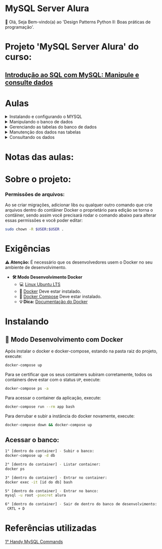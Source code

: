 # MySQL Server Alura

👋 Olá, Seja Bem-vindo(a) ao 'Design Patterns Python II: Boas práticas de programação'.

# Projeto 'MySQL Server Alura' do curso:

## [Introdução ao SQL com MySQL: Manipule e consulte dados](https://cursos.alura.com.br/course/mysql-manipule-dados-com-sql)

# Aulas

<details>
    <summary>Instalando e configurando o MYSQL</summary>
    <ul>
        <li>Introdução</li>
        <li>História do SQL</li>
        <li>História do MySQL</li>
        <li>Instalando o MySQL Server</li>
        <li>Consolidando o seu conhecimento</li>
        <li>O que aprendemos?</li>
    </ul>
</details>

<details>
    <summary>Manipulando o banco de dados</summary>
    <ul>
        <li>Definições</li>
        <li>Localização da tabela</li>
        <li>Componentes de tabelas</li>
        <li>Agrupando tabelas</li>
        <li>Conhecendo o Workbench</li>
        <li>Criando um banco de dados</li>
        <li>Comando para criação de banco de dados</li>
        <li>Criando um banco de dados usando assistente</li>
        <li>Criando um banco de dados</li>
        <li>Apagando banco de dados</li>
        <li>Exclusão de um banco de dados</li>
        <li>MYSQL por linha de comando</li>
        <li>Consolidando o seu conhecimento</li>
        <li>O que aprendemos?</li>
    </ul>
</details>

<details>
    <summary>Gerenciando as tabelas do banco de dados</summary>
    <ul>
        <li>Tipos de dados</li>
        <li>Tipo data</li>
        <li>Criando a primeira tabela</li>
        <li>Criando tabela de vendedores</li>
        <li>Criando a tabela pelo assistente</li>
        <li>Apagando tabelas</li>
        <li>Apagando a tabela de vendedores</li>
        <li>Consolidando o seu conhecimento</li>
        <li>O que aprendemos?</li>
    </ul>
</details>

<details>
    <summary>Manutenção dos dados nas tabelas</summary>
    <ul>
        <li>Inserindo registros na tabela</li>
        <li>Incluindo o primeiro vendedor</li>
        <li>Inserindo vários registros na tabela</li>
        <li>Incluindo mais dois vendedores</li>
        <li>Alterando registros</li>
        <li>Alterando informações sobre os vendedores</li>
        <li>Excluindo registros</li>
        <li>Excluindo vendedor</li>
        <li>Incluindo a chave primária</li>
        <li>Comando para criação da chave primária</li>
        <li>Manipulando datas e campos lógicos</li>
        <li>Modificando a tabela de Vendedores</li>
        <li>Consolidando o seu conhecimento</li>
        <li>O que aprendemos?</li>
    </ul>
</details>

<details>
    <summary>Consultando os dados</summary>
    <ul>
        <li>Incluindo dados na tabela</li>
        <li>Selecionando todos os vendedores</li>
        <li>Filtrando registros</li>
        <li>Selecionando um vendedor</li>
        <li>Filtrando usando maior, menor e diferente</li>
        <li>Selecionando vendedor pelo valor da comissão</li>
        <li>Filtrando datas</li>
        <li>Selecionando vendedor pela data</li>
        <li>Filtros compostos</li>
        <li>Seleção composta</li>
        <li>Consolidando o seu conhecimento</li>
        <li>O que aprendemos?</li>
        <li>Conclusão</li>
    </ul>
</details>

# Notas das aulas:

# Sobre o projeto:

### Permissões de arquivos:

Ao se criar migrações, adicionar libs ou qualquer outro comando que crie arquivos dentro do contâiner Docker o proprietário para edição se torna o contâiner, sendo assim você precisará rodar o comando abaixo para alterar essas permissões e você poder editar:

```sh
sudo chown -R $USER:$USER .
```

# Exigências

**:warning: Atenção:** É necessário que os desenvolvedores usem o Docker no seu ambiente de desenvolvimento.

- **🛠 Modo Desenvolvimento Docker**
    - :computer: [Linux Ubuntu LTS](https://ubuntu.com/download/desktop)
    - 🐳 [Docker](https://docs.docker.com/engine/installation/) Deve estar instalado.
    - 🐳 [Docker Compose](https://docs.docker.com/compose/) Deve estar instalado.
    - **💡 Dica:** [Documentação do Docker](https://docs.docker.com/)

# Instalando

## 🐳 Modo Desenvolvimento com Docker

Após instalar o docker e docker-compose, estando na pasta raiz do projeto, execute:

```sh
docker-compose up
```

Para se certificar que os seus containers subiram corretamente, todos os containers deve estar com o status `UP`, execute:

```sh
docker-compose ps -a
```

Para acessar o container da aplicação, execute:

```sh
docker-compose run --rm app bash
```

Para derrubar e subir a instância do docker novamente, execute:

```sh
docker-compose down && docker-compose up
```

## Acessar o banco:
```sh
1° [dentro do container] - Subir o banco:
docker-compose up -d db

2° [dentro do container] - Listar container:
docker ps

3° [dentro do container] - Entrar no container:
docker exec -it [id do db] bash

5° [dentro do container] - Entrar no banco:
mysql -u root -psecret alura

6° [dentro do container] - Sair de dentro do banco de desenvolvimento:
 CRTL + D
```

# Referências utilizadas

[1° Handy MySQL Commands](http://g2pc1.bu.edu/~qzpeng/manual/MySQL%20Commands.htm)
